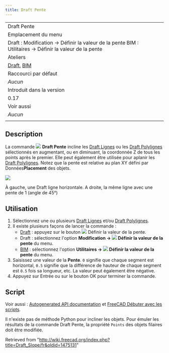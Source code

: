 ```yaml
---
title: Draft Pente
---
```

|  |
| --- |
| Draft Pente |
| Emplacement du menu |
| Draft : Modification → Définir la valeur de la pente  BIM : Utilitaires → Définir la valeur de la pente |
| Ateliers |
| [Draft](/Draft_Workbench/fr "Draft Workbench/fr"), [BIM](/BIM_Workbench/fr "BIM Workbench/fr") |
| Raccourci par défaut |
| *Aucun* |
| Introduit dans la version |
| 0.17 |
| Voir aussi |
| *Aucun* |
|  |

## Description

La commande ![](/images/Draft_Slope.svg) **Draft Pente** incline les [Draft Lignes](/Draft_Line/fr "Draft Line/fr") ou les [Draft Polylignes](/Draft_Wire/fr "Draft Wire/fr") sélectionnés en augmentant, ou en diminuant, la coordonnée Z de tous les points après le premier. Elle peut également être utilisée pour aplanir les [Draft Polylignes](/Draft_Wire/fr "Draft Wire/fr"). Notez que la pente est relative au plan XY défini par Données**Placement** des objets.

![](/images/Draft_Slope_example.png)

À gauche, une Draft ligne horizontale. A droite, la même ligne avec une pente de 1 (angle de 45°)

## Utilisation

1. Sélectionnez une ou plusieurs [Draft Lignes](/Draft_Line/fr "Draft Line/fr") et/ou [Draft Polylignes](/Draft_Wire/fr "Draft Wire/fr").
2. Il existe plusieurs façons de lancer la commande :
   * [Draft](/Draft_Workbench/fr "Draft Workbench/fr") : appuyez sur le bouton ![](/images/Draft_Slope.svg) Définir la valeur de la pente.
   * Draft : sélectionnez l'option **Modification → ![](/images/Draft_Slope.svg) Définir la valeur de la pente** du menu.
   * [BIM](/BIM_Workbench/fr "BIM Workbench/fr") : sélectionnez l'option **Utilitaires → ![](/images/Draft_Slope.svg) Définir la valeur de la pente** du menu.
3. Saisissez une valeur de la **Pente**. `0` signifie que chaque segment est horizontal, `0.5` signifie que la différence de hauteur de chaque segment est `0.5` fois sa longueur, etc. La valeur peut également être négative.
4. Appuyez sur Entrée ou sur le bouton OK pour terminer la commande.

## Script

Voir aussi : [Autogenerated API documentation](https://freecad.github.io/SourceDoc/) et [FreeCAD Débuter avec les scripts](/FreeCAD_Scripting_Basics/fr "FreeCAD Scripting Basics/fr").

Il n'existe pas de méthode Python pour incliner les objets. Pour émuler les résultats de la commande Draft Pente, la propriété `Points` des objets filaires doit être modifiée.

Retrieved from "<http://wiki.freecad.org/index.php?title=Draft_Slope/fr&oldid=1475131>"